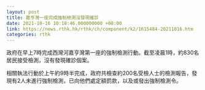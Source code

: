 ```yaml
---
layout: post
title: 嘉亨灣一座完成強制檢測沒發現確診
date: 2021-10-16 10:18:46.000000000 +08:00
link: https://news.rthk.hk/rthk/ch/component/k2/1615484-20211016.htm
categories: rthk
---
```


政府在早上7時完成西灣河嘉亨灣第一座的強制檢測行動。截至凌晨1時，約830名居民接受檢測，沒有發現確診個案。

相關執法行動於上午約9時半完成，政府共檢查約200名受檢人士的檢測報告，發現有2人未進行強制檢測，已向他們處定額罰款，以及或發出強制檢測令。
